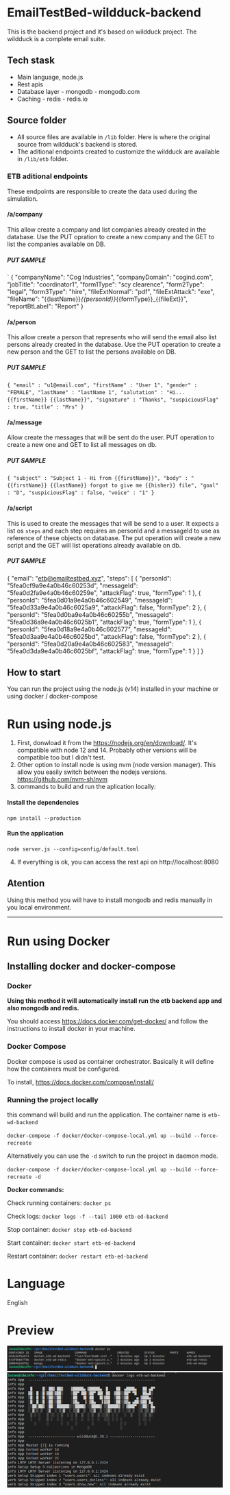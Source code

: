 # EmailTestBed-wildduck-backend

This is the backend project and it's based on wildduck project. The wildduck is a complete email suite. 

## Tech stask
- Main language, node.js
- Rest apis
- Database layer - mongodb - mongodb.com
- Caching - redis - redis.io

## Source folder

- All source files are available in `/lib` folder. Here is where the original source from wildduck's backend is stored.
- The aditional endpoints created to customize the wildduck are available in `/lib/etb` folder.

### ETB aditional endpoints

These endpoints are responsible to create the data used during the simulation.

#### **/a/company**

This allow create a company and list companies already created in the database. Use the PUT opration to create a new company and the GET to list the companies available on DB.

##### PUT SAMPLE
`
{
        "companyName": "Cog Industries",
        "companyDomain": "cogind.com",
        "jobTitle": "coordinator1",
        "form1Type": "scy clearence",
        "form2Type": "legal",
        "form3Type": "hire",
        "fileExtNormal": "pdf",
        "fileExtAttack": "exe",
        "fileName": "{{lastName}}_{{personId}}_{{formType}}_{{fileExt}}",
        "reportBtLabel": "Report"
}

#### **/a/person**

This allow create a person that represents who will send the email also list persons already created in the database. Use the PUT operation to create a new person and the GET to list the persons available on DB.

##### PUT SAMPLE
`
{
    "email" : "u1@email.com",
    "firstName" : "User 1",
    "gender" : "FEMALE",
    "lastName" : "lastName 1",
    "salutation" : "Hi... {{firstName}} {{lastName}}",
    "signature" : "Thanks",
    "suspiciousFlag" : true,
    "title" : "Mrs"
}
`

#### **/a/message**

Allow create the messages that will be sent do the user. PUT operation to create a new one and GET to list all messages on db.


##### PUT SAMPLE
`
{
    "subject" : "Subject 1 - Hi from {{firstName}}",
    "body" : "{{firstName}} {{lastName}} forgot to give me {{hisher}} file",
    "goal" : "D",
    "suspiciousFlag" : false,
    "voice" : "1"
}
`

#### **/a/script**

This is used to create the messages that will be send to a user. It expects a list os `steps` and each step requires an personId and a messageId to use as reference of these objects on database. The put operation will create a new script and the GET will list operations already available on db.

##### PUT SAMPLE
{
    "email": "etb@emailtestbed.xyz",
    "steps": [
        {
            "personId": "5fea0cf9a9e4a0b46c60253d",
            "messageId": "5fea0d2fa9e4a0b46c60259e",
            "attackFlag": true,
            "formType": 1
        },
        {
            "personId": "5fea0d01a9e4a0b46c602549",
            "messageId": "5fea0d33a9e4a0b46c6025a9",
            "attackFlag": false,
            "formType": 2
        },
        {
            "personId": "5fea0d0ba9e4a0b46c60255b",
            "messageId": "5fea0d36a9e4a0b46c6025b1",
            "attackFlag": true,
            "formType": 1
        },
        {
            "personId": "5fea0d18a9e4a0b46c602577",
            "messageId": "5fea0d3aa9e4a0b46c6025bd",
            "attackFlag": false,
            "formType": 2
        },
        {
            "personId": "5fea0d20a9e4a0b46c602583",
            "messageId": "5fea0d3da9e4a0b46c6025bf",
            "attackFlag": true,
            "formType": 1
        }
    ]
}

## How to start

You can run the project using the node.js (v14) installed in your machine or using docker / docker-compose


# Run using node.js

1. First, donwload it from the https://nodejs.org/en/download/. It's compatible with node 12 and 14. Probably other versions
will be compatible too but I didn't test.
2. Other option to install node is using nvm (node version manager). This allow you easily switch between the nodejs versions. https://github.com/nvm-sh/nvm
3. commands to build and run the aplication locally:

#### Install the dependencies 

`npm install --production`

#### Run the application

`node server.js --config=config/default.toml`

4. If everything is ok, you can access the rest api on http://localhost:8080


## Atention

Using this method you will have to install mongodb and redis manually in you local environment.

----------
# Run using Docker

## Installing docker and docker-compose

### Docker

**Using this method it will automatically install run the etb backend app and also mongodb and redis.**

You should access https://docs.docker.com/get-docker/ and follow the instructions to install docker in your machine.

### Docker Compose

Docker compose is used as container orchestrator. Basically it will define how the containers must be configured.

To install, https://docs.docker.com/compose/install/

### Running the project locally

this command will build and run the application. The container name is `etb-wd-backend`

`docker-compose -f docker/docker-compose-local.yml up --build --force-recreate`

Alternatively you can use the `-d` switch to run the project in daemon mode.

`docker-compose -f docker/docker-compose-local.yml up --build --force-recreate -d`

**Docker commands:**

Check running containers:
`docker ps`

Check logs:
`docker logs -f --tail 1000 etb-ed-backend`

Stop container:
`docker stop etb-ed-backend`

Start container:
`docker start etb-ed-backend`

Restart container:
`docker restart etb-ed-backend`

# Language

English

# Preview

![docker ps](assets/docs/docker-ps.png)
![docker logs](assets/docs/docker-logs.png)
